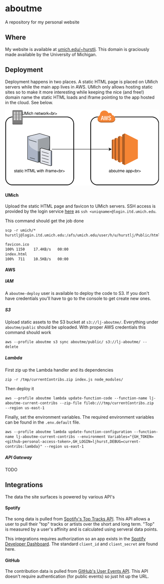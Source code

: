 # aboutme

A repository for my personal website

## Where
My website is available at [umich.edu/~hurstlj](http://www-personal.umich.edu/~hurstlj). This domain is graciously made available by the University of Michigan.

## Deployment

Deployment happens in two places. A static HTML page is placed on UMich servers while the main app lives in AWS. UMich only allows hosting static sites so to make it more interesting while keeping the nice (and free!) domain name the static HTML loads and iframe pointing to the app hosted in the cloud. See below.

![architecture diagram](docs/images/arch.svg)

#### UMich
Upload the static HTML page and favicon to UMich servers. SSH access is provided by the login service [here](http://its.umich.edu/computing/web-mobile/login-service) as `ssh <uniqname>@login.itd.umich.edu`.

This command should get the job done
```
scp -r umich/* hurstlj@login.itd.umich.edu:/afs/umich.edu/user/h/u/hurstlj/Public/html/
```
```
favicon.ico                                                                100% 1150    17.4KB/s   00:00    
index.html                                                                 100%  711    10.5KB/s   00:00
```

#### AWS

##### IAM

A `aboutme-deploy` user is available to deploy the code to S3. If you don't have credentials you'll have to go to the console to get create new ones.

##### S3

Upload static assets to the S3 bucket at `s3://lj-aboutme/`. Everything under `aboutme/public` should be uploaded. With proper AWS credentials this command should work
```
aws --profile aboutme s3 sync aboutme/public/ s3://lj-aboutme/ --delete
```

##### Lambda

First zip up the Lambda handler and its dependencies
```
zip -r /tmp/currentContribs.zip index.js node_modules/
```

Then deploy it
```
aws --profile aboutme lambda update-function-code --function-name lj-aboutme-current-contribs --zip-file fileb:///tmp/currentContribs.zip  --region us-east-1 
```

Finally, set the environment variables. The required environment variables can be found in the `.env.default` file.
```
aws --profile aboutme lambda update-function-configuration --function-name lj-aboutme-current-contribs --environment Variables="{GH_TOKEN=<github-personal-access-token>,GH_LOGIN=ljhurst,DEBUG=current-contribs:lambda}" --region us-east-1 
```

##### API Gateway
TODO

## Integrations

The data the site surfaces is powered by various API's

#### Spotify
The song data is pulled from [Spotify's Top Tracks API](https://developer.spotify.com/documentation/web-api/reference/personalization/get-users-top-artists-and-tracks/). This API allows a user to pull their "top" tracks or artists over the short and long term. "Top" is measured by a user's affinity and is calculated using serveral data points.

This integrations requires authorization so an app exists in the [Spotify Developer Dashboard](https://developer.spotify.com/dashboard/applications). The standard `client_id` and `client_secret` are found here.

#### GitHub
The contribution data is pulled from [GitHub's User Events API](https://developer.github.com/v3/activity/events/). This API doesn't require authentication (for public events) so just hit up the URL.

